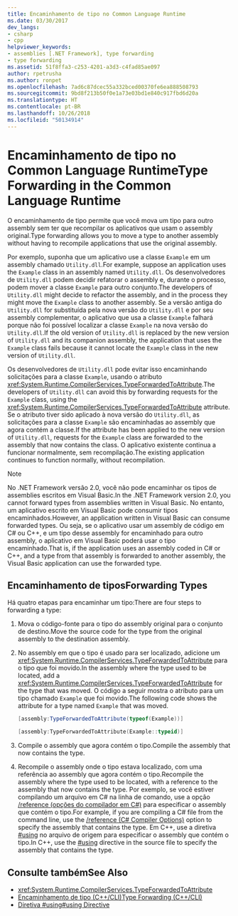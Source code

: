 ```yaml
---
title: Encaminhamento de tipo no Common Language Runtime
ms.date: 03/30/2017
dev_langs:
- csharp
- cpp
helpviewer_keywords:
- assemblies [.NET Framework], type forwarding
- type forwarding
ms.assetid: 51f8ffa3-c253-4201-a3d3-c4fad85ae097
author: rpetrusha
ms.author: ronpet
ms.openlocfilehash: 7ad6c87dcec55a332bced00370fe6ea888508793
ms.sourcegitcommit: 9bd8f213b50f0e1a73e03bd1e840c917fbd6d20a
ms.translationtype: HT
ms.contentlocale: pt-BR
ms.lasthandoff: 10/26/2018
ms.locfileid: "50134914"
---
```

# <a name="type-forwarding-in-the-common-language-runtime"></a><span data-ttu-id="ccd1a-102">Encaminhamento de tipo no Common Language Runtime</span><span class="sxs-lookup"><span data-stu-id="ccd1a-102">Type Forwarding in the Common Language Runtime</span></span>
<span data-ttu-id="ccd1a-103">O encaminhamento de tipo permite que você mova um tipo para outro assembly sem ter que recompilar os aplicativos que usam o assembly original.</span><span class="sxs-lookup"><span data-stu-id="ccd1a-103">Type forwarding allows you to move a type to another assembly without having to recompile applications that use the original assembly.</span></span>  
  
 <span data-ttu-id="ccd1a-104">Por exemplo, suponha que um aplicativo use a classe `Example` em um assembly chamado `Utility.dll`.</span><span class="sxs-lookup"><span data-stu-id="ccd1a-104">For example, suppose an application uses the `Example` class in an assembly named `Utility.dll`.</span></span> <span data-ttu-id="ccd1a-105">Os desenvolvedores de `Utility.dll` podem decidir refatorar o assembly e, durante o processo, podem mover a classe `Example` para outro conjunto.</span><span class="sxs-lookup"><span data-stu-id="ccd1a-105">The developers of `Utility.dll` might decide to refactor the assembly, and in the process they might move the `Example` class to another assembly.</span></span> <span data-ttu-id="ccd1a-106">Se a versão antiga do `Utility.dll` for substituída pela nova versão do `Utility.dll` e por seu assembly complementar, o aplicativo que usa a classe `Example` falhará porque não foi possível localizar a classe `Example` na nova versão do `Utility.dll`.</span><span class="sxs-lookup"><span data-stu-id="ccd1a-106">If the old version of `Utility.dll` is replaced by the new version of `Utility.dll` and its companion assembly, the application that uses the `Example` class fails because it cannot locate the `Example` class in the new version of `Utility.dll`.</span></span>  
  
 <span data-ttu-id="ccd1a-107">Os desenvolvedores de `Utility.dll` pode evitar isso encaminhando solicitações para a classe `Example`, usando o atributo <xref:System.Runtime.CompilerServices.TypeForwardedToAttribute>.</span><span class="sxs-lookup"><span data-stu-id="ccd1a-107">The developers of `Utility.dll` can avoid this by forwarding requests for the `Example` class, using the <xref:System.Runtime.CompilerServices.TypeForwardedToAttribute> attribute.</span></span> <span data-ttu-id="ccd1a-108">Se o atributo tiver sido aplicado à nova versão do `Utility.dll`, as solicitações para a classe `Example` são encaminhadas ao assembly que agora contém a classe.</span><span class="sxs-lookup"><span data-stu-id="ccd1a-108">If the attribute has been applied to the new version of `Utility.dll`, requests for the `Example` class are forwarded to the assembly that now contains the class.</span></span> <span data-ttu-id="ccd1a-109">O aplicativo existente continua a funcionar normalmente, sem recompilação.</span><span class="sxs-lookup"><span data-stu-id="ccd1a-109">The existing application continues to function normally, without recompilation.</span></span>  
  
> [!NOTE]
>  <span data-ttu-id="ccd1a-110">No .NET Framework versão 2.0, você não pode encaminhar os tipos de assemblies escritos em Visual Basic.</span><span class="sxs-lookup"><span data-stu-id="ccd1a-110">In the .NET Framework version 2.0, you cannot forward types from assemblies written in Visual Basic.</span></span> <span data-ttu-id="ccd1a-111">No entanto, um aplicativo escrito em Visual Basic pode consumir tipos encaminhados.</span><span class="sxs-lookup"><span data-stu-id="ccd1a-111">However, an application written in Visual Basic can consume forwarded types.</span></span> <span data-ttu-id="ccd1a-112">Ou seja, se o aplicativo usar um assembly de código em C# ou C++, e um tipo desse assembly for encaminhado para outro assembly, o aplicativo em Visual Basic poderá usar o tipo encaminhado.</span><span class="sxs-lookup"><span data-stu-id="ccd1a-112">That is, if the application uses an assembly coded in C# or C++, and a type from that assembly is forwarded to another assembly, the Visual Basic application can use the forwarded type.</span></span>  
  
## <a name="forwarding-types"></a><span data-ttu-id="ccd1a-113">Encaminhamento de tipos</span><span class="sxs-lookup"><span data-stu-id="ccd1a-113">Forwarding Types</span></span>  
 <span data-ttu-id="ccd1a-114">Há quatro etapas para encaminhar um tipo:</span><span class="sxs-lookup"><span data-stu-id="ccd1a-114">There are four steps to forwarding a type:</span></span>  
  
1.  <span data-ttu-id="ccd1a-115">Mova o código-fonte para o tipo do assembly original para o conjunto de destino.</span><span class="sxs-lookup"><span data-stu-id="ccd1a-115">Move the source code for the type from the original assembly to the destination assembly.</span></span>  
  
2.  <span data-ttu-id="ccd1a-116">No assembly em que o tipo é usado para ser localizado, adicione um <xref:System.Runtime.CompilerServices.TypeForwardedToAttribute> para o tipo que foi movido.</span><span class="sxs-lookup"><span data-stu-id="ccd1a-116">In the assembly where the type used to be located, add a <xref:System.Runtime.CompilerServices.TypeForwardedToAttribute> for the type that was moved.</span></span> <span data-ttu-id="ccd1a-117">O código a seguir mostra o atributo para um tipo chamado `Example` que foi movido.</span><span class="sxs-lookup"><span data-stu-id="ccd1a-117">The following code shows the attribute for a type named `Example` that was moved.</span></span>  
  
    ```csharp  
    [assembly:TypeForwardedToAttribute(typeof(Example))]  
    ```  
  
    ```cpp  
    [assembly:TypeForwardedToAttribute(Example::typeid)]  
    ```  
  
3.  <span data-ttu-id="ccd1a-118">Compile o assembly que agora contém o tipo.</span><span class="sxs-lookup"><span data-stu-id="ccd1a-118">Compile the assembly that now contains the type.</span></span>  
  
4.  <span data-ttu-id="ccd1a-119">Recompile o assembly onde o tipo estava localizado, com uma referência ao assembly que agora contém o tipo.</span><span class="sxs-lookup"><span data-stu-id="ccd1a-119">Recompile the assembly where the type used to be located, with a reference to the assembly that now contains the type.</span></span> <span data-ttu-id="ccd1a-120">Por exemplo, se você estiver compilando um arquivo em C# na linha de comando, use a opção [/reference (opções do compilador em C#)](~/docs/csharp/language-reference/compiler-options/reference-compiler-option.md) para especificar o assembly que contém o tipo.</span><span class="sxs-lookup"><span data-stu-id="ccd1a-120">For example, if you are compiling a C# file from the command line, use the [/reference (C# Compiler Options)](~/docs/csharp/language-reference/compiler-options/reference-compiler-option.md) option to specify the assembly that contains the type.</span></span> <span data-ttu-id="ccd1a-121">Em C++, use a diretiva [#using](/cpp/preprocessor/hash-using-directive-cpp) no arquivo de origem para especificar o assembly que contém o tipo.</span><span class="sxs-lookup"><span data-stu-id="ccd1a-121">In C++, use the [#using](/cpp/preprocessor/hash-using-directive-cpp) directive in the source file to specify the assembly that contains the type.</span></span>  
  
## <a name="see-also"></a><span data-ttu-id="ccd1a-122">Consulte também</span><span class="sxs-lookup"><span data-stu-id="ccd1a-122">See Also</span></span>  
- <xref:System.Runtime.CompilerServices.TypeForwardedToAttribute>  
- [<span data-ttu-id="ccd1a-123">Encaminhamento de tipo (C++/CLI)</span><span class="sxs-lookup"><span data-stu-id="ccd1a-123">Type Forwarding (C++/CLI)</span></span>](/cpp/windows/type-forwarding-cpp-cli)  
- [<span data-ttu-id="ccd1a-124">Diretiva #using</span><span class="sxs-lookup"><span data-stu-id="ccd1a-124">#using Directive</span></span>](/cpp/preprocessor/hash-using-directive-cpp)
